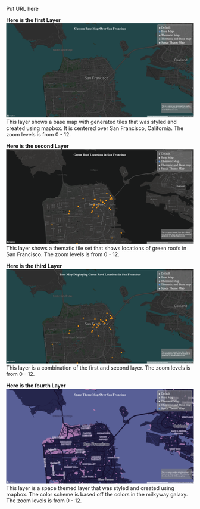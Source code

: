 Put URL here

**Here is the first Layer**
![](./img/layer1.png)
This layer shows a base map with generated tiles that was styled and created using mapbox. It is centered over San Francisco, California. The zoom levels is from 0 - 12.

**Here is the second Layer**
![](./img/layer2.png)
This layer shows a thematic tile set that shows locations of green roofs in San Francisco. The zoom levels is from 0 - 12.

**Here is the third Layer**
![](./img/layer3.png)
This layer is a combination of the first and second layer. The zoom levels is from 0 - 12.

**Here is the fourth Layer**
![](./img/layer4.png)
This layer is a space themed layer that was styled and created using mapbox. The color scheme is based off the colors in the milkyway galaxy. The zoom levels is from 0 - 12.
